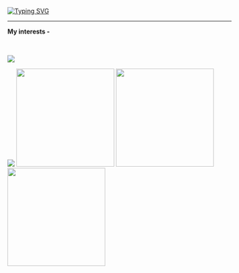 <a href="https://git.io/typing-svg"><img src="https://readme-typing-svg.herokuapp.com?font=Fira+Code&size=35&duration=3000&pause=1000&color=9969C7&center=true&vCenter=true&width=500&height=100&lines=HI+THERE%E2%9A%A1;I+am+A-MAX+from+India+🇮🇳;I+am+studying+in+grade+8+" alt="Typing SVG" /></a>
<hr>

<b> My interests -  </b>

<br>

![](https://komarev.com/ghpvc/?username=AstroMax101&color=green)

<span> 
     
<img src="https://images.app.goo.gl/w9UkdAakJ2KVRjVb7">

<img src="https://www.computerhope.com/jargon/j/javascript.png" width="220px">
     
<img src="https://developer.apple.com/swift/images/swift-og.png" width="220px">
     
<img src="https://upload.wikimedia.org/wikipedia/commons/thumb/1/18/ISO_C%2B%2B_Logo.svg/640px-ISO_C%2B%2B_Logo.svg.png" width="220px">
          
</span>
